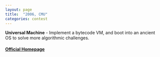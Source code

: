 ```yaml
---
layout: page
title:  "2006, CMU"
categories: contest
---
```

**Universal Machine** - Implement a bytecode VM, and boot into an ancient OS to solve more algorithmic challenges.

#### [Official Homepage](http://www.boundvariable.org/)
